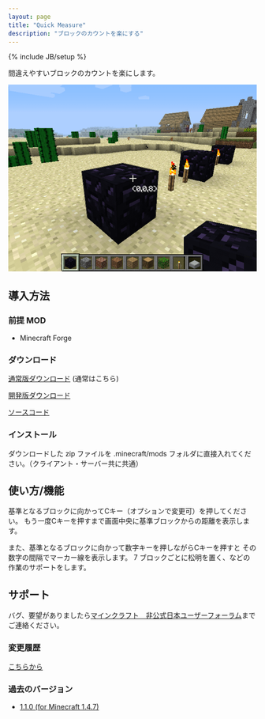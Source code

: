 ```yaml
---
layout: page
title: "Quick Measure"
description: "ブロックのカウントを楽にする"
---
```

{% include JB/setup %}

間違えやすいブロックのカウントを楽にします。

![MOD 使用中の画面](img/ss.png)


導入方法
--------

### 前提 MOD

- Minecraft Forge

### **ダウンロード**

[通常版ダウンロード][release_download] (通常はこちら)

[開発版ダウンロード][dev_download]

[ソースコード][GitHub]

### インストール

ダウンロードした zip ファイルを .minecraft/mods フォルダに直接入れてください。（クライアント・サーバー共に共通）


使い方/機能
-----------

基準となるブロックに向かってCキー（オプションで変更可）を押してください。
もう一度Cキーを押すまで画面中央に基準ブロックからの距離を表示します。

また、基準となるブロックに向かって数字キーを押しながらCキーを押すと
その数字の間隔でマーカー線を表示します。
7 ブロックごとに松明を置く、などの作業のサポートをします。


サポート
--------
バグ、要望がありましたら[マインクラフト　非公式日本ユーザーフォーラム][forum]までご連絡ください。

### 変更履歴

[こちらから](https://github.com/AtoCrafter/QuickMeasure/blob/master/ChangeLog.txt)

### 過去のバージョン

- [1.1.0 \(for Minecraft 1.4.7\)](release/QuickMeasure.1.1.0.Universal.forMC1.4.7.zip)


[release_download]: https://copy.com/bquCwEH7KrtX
[dev_download]: https://copy.com/sOsfWpLI7bgU
[forum]: http://forum.minecraftuser.jp/viewtopic.php?f=13&t=4123
[GitHub]: https://github.com/AtoCrafter/QuickMeasure
